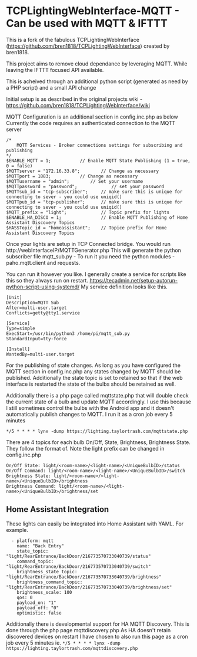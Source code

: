 # TCPLightingWebInterface-MQTT - Can be used with MQTT & IFTTT
This is a fork of the fabulous TCPLightingWebInterface (https://github.com/bren1818/TCPLightingWebInterface) created by bren1818.

This project aims to remove cloud dependance by leveraging MQTT. While leaving the IFTTT focused API available. 

This is acheived through an additional python script (generated as need by a PHP script) and  a small API change 

Initial setup is as described in the original projects wiki - https://github.com/bren1818/TCPLightingWebInterface/wiki

MQTT Configuration is an additional section in config.inc.php as below
Currently the code requires an authenticated connection to the MQTT server
```
/*
	MQTT Services - Broker connections settings for subscribing and publishing 
*/
$ENABLE_MQTT = 1;			// Enable MQTT State Publishing (1 = true, 0 = false)
$MQTTserver = "172.16.33.8"; 		// Change as necessary
$MQTTport = 1883;			// Change as necessary
$MQTTusername = "admin";		// Set your username
$MQTTpassword = "password";             // set your password
$MQTTsub_id = "tcp-subscriber"; 	// make sure this is unique for connecting to sever - you could use uniqid()
$MQTTpub_id = "tcp-publisher"; 		// make sure this is unique for connecting to sever - you could use uniqid()
$MQTT_prefix = "light";         	// Topic prefix for lights
$ENABLE_HA_DISCO = 1;		        // Enable MQTT Publishing of Home Assistant Discovery Topics
$HASSTopic_id = "homeassistant";	// Topice prefix for Home Assistant Discovery Topics
```

Once your lights are setup in TCP Connected bridge. You would run http://webInterfaceIP/MQTTGenerator.php  This will generate the python subscriber file mqtt_sub.py  - To run it you need the python modules - paho.mqtt.client and requests.  

You can run it however you like. I generally create a service for scripts like this so they always run on restart. https://tecadmin.net/setup-autorun-python-script-using-systemd/ My service definition looks like this.

```
[Unit]
Description=MQTT Sub
After=multi-user.target
Conflicts=getty@tty1.service

[Service]
Type=simple
ExecStart=/usr/bin/python3 /home/pi/mqtt_sub.py
StandardInput=tty-force

[Install]
WantedBy=multi-user.target
```

For the publishing of state changes. As long as you have configured the MQTT section in config.inc.php any states changed by MQTT should be published. Additionally the state topic is set to retained so that if the web interface is restarted the state of the bulbs should be retained as well.

Additionally there is a php page called mqttstate.php that will double check the current state of a bulb and update MQTT accordingly. I use this because I still sometimes control the bulbs with the Android app and it doesn't automatically publish changes to MQTT. I run it as a cron job every 5 minutes

`*/5 * * * * lynx -dump https://lighting.taylortrash.com/mqttstate.php`

There are 4 topics for each bulb On/Off, State, Brightness, Brightness State. They follow the format of. Note the light prefix can be changed in config.inc.php
```
On/Off State: light/<room-name>/<light-name>/<UniqueBulbID>/status
On/Off Command: light/<room-name>/<light-name>/<UniqueBulbID>/switch
Brightness State: light/<room-name>/<light-name>/<UniqueBulbID>/brightness
Brightness Command: light/<room-name>/<light-name>/<UniqueBulbID>/brightness/set
```

## Home Assistant Integration

These lights can easily be integrated into Home Assistant with YAML. For example.
```
  - platform: mqtt
    name: "Back Entry"
    state_topic: "light/RearEntrance/BackDoor/216773570733040739/status"
    command_topic: "light/RearEntrance/BackDoor/216773570733040739/switch"
    brightness_state_topic: "light/RearEntrance/BackDoor/216773570733040739/brightness"
    brightness_command_topic: "light/RearEntrance/BackDoor/216773570733040739/brightness/set"
    brightness_scale: 100
    qos: 0
    payload_on: "1"
    payload_off: "0"
    optimistic: false
```

Additionally there is developmental support for HA MQTT Discovery. This is done through the php page mqttdiscovery.php As HA doesn't retain discovered devices on restart I have chosen to also run this page as a cron job every 5 minutes ie.
`*/5 * * * * lynx -dump https://lighting.taylortrash.com/mqttdiscovery.php`
